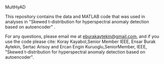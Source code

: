 MultHyAD

This repository contains the data and MATLAB code that was used in analyses in "Skewed t-distribution for hyperspectral anomaly detection based on autoencoder" .


For any questions, please email me at eburakaytekin@gmail.com, and if you use the code please cite:
Koray Kayabol,Senior Member IEEE, Ensar Burak Aytekin, Sertac Arisoy and Ercan Engin Kuruoglu,SeniorMember, IEEE, "Skewed t-distribution for hyperspectral anomaly detection based on autoencoder".
